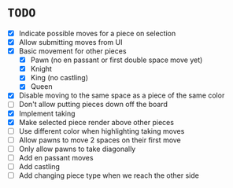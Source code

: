 # `TODO`

- [x] Indicate possible moves for a piece on selection
- [x] Allow submitting moves from UI
- [x] Basic movement for other pieces
    - [x] Pawn (no en passant or first double space move yet)
    - [x] Knight 
    - [x] King (no castling)
    - [x] Queen 
- [x] Disable moving to the same space as a piece of the same color
- [ ] Don't allow putting pieces down off the board
- [x] Implement taking
- [x] Make selected piece render above other pieces
- [ ] Use different color when highlighting taking moves
- [ ] Allow pawns to move 2 spaces on their first move
- [ ] Only allow pawns to take diagonally
- [ ] Add en passant moves
- [ ] Add castling
- [ ] Add changing piece type when we reach the other side
